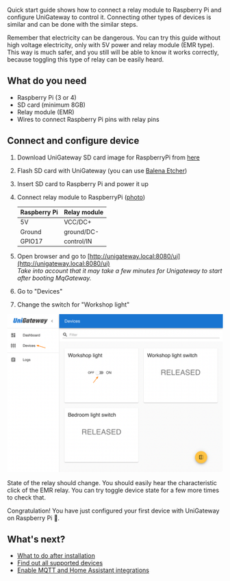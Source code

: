 
Quick start guide shows how to connect a relay module to Raspberry Pi and configure UniGateway to control it. Connecting other types of devices is similar and can be done with the similar steps.  

Remember that electricity can be dangerous. You can try this guide without high voltage electricity, only with 5V power and relay module (EMR type).
This way is much safer, and you still will be able to know it works correctly, because toggling this type of relay can be easily heard. 

## What do you need
- Raspberry Pi (3 or 4)
- SD card (minimum 8GB)
- Relay module (EMR)
- Wires to connect Raspberry Pi pins with relay pins



## Connect and configure device

1. Download UniGateway SD card image for RaspberryPi from [here](https://github.com/unigateway/unigateway/releases/latest/download/UniGateway_SDCardImage_RaspberryPi.img.xz)
2. Flash SD card with UniGateway (you can use [Balena Etcher](https://www.balena.io/etcher/))
3. Insert SD card to Raspberry Pi and power it up
4. Connect relay module to RaspberryPi ([photo](images/relay-connected-to-raspberrypi.jpg))

     | Raspberry Pi | Relay module |
     |--------------|--------------|
     | 5V           | VCC/DC+      |
     | Ground       | ground/DC-   |
     | GPIO17       | control/IN   |

5. Open browser and go to [http://unigateway.local:8080/ui](http://unigateway.local:8080/ui)  
   _Take into account that it may take a few minutes for Unigateway to start after booting MqGateway._
6. Go to "Devices"
7. Change the switch for "Workshop light"

![UniGateway devices UI](images/unigateway-quick-start-ui.png)

State of the relay should change. You should easily hear the characteristic click of the EMR relay. You can try toggle device state for a few more
times to check that.


Congratulation! You have just configured your first device with UniGateway on Raspberry Pi 🎉.

## What's next?

- [What to do after installation](installation.md#after-installation)
- [Find out all supported devices](supported-devices.md)
- [Enable MQTT and Home Assistant integrations](integration.md)

  
